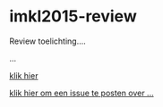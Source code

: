 # imkl2015-review

Review toelichting....


...


[klik hier](https://github.com/Geonovum/imkl2015-review/blob/master/1.%20dataspecificatie/dummy.txt)

[klik hier om een issue te posten over ...](https://github.com/Geonovum/imkl2015-review/issues)
